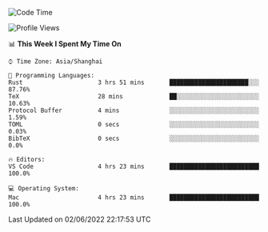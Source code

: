 <!--START_SECTION:waka-->
![Code Time](http://img.shields.io/badge/Code%20Time-1%2C362%20hrs%2037%20mins-blue)

![Profile Views](http://img.shields.io/badge/Profile%20Views-13-blue)

📊 **This Week I Spent My Time On** 

```text
⌚︎ Time Zone: Asia/Shanghai

💬 Programming Languages: 
Rust                     3 hrs 51 mins       ██████████████████████░░░   87.76% 
TeX                      28 mins             ██░░░░░░░░░░░░░░░░░░░░░░░   10.63% 
Protocol Buffer          4 mins              ░░░░░░░░░░░░░░░░░░░░░░░░░   1.59% 
TOML                     0 secs              ░░░░░░░░░░░░░░░░░░░░░░░░░   0.03% 
BibTeX                   0 secs              ░░░░░░░░░░░░░░░░░░░░░░░░░   0.0%

🔥 Editors: 
VS Code                  4 hrs 23 mins       █████████████████████████   100.0%

💻 Operating System: 
Mac                      4 hrs 23 mins       █████████████████████████   100.0%

```


 Last Updated on 02/06/2022 22:17:53 UTC
<!--END_SECTION:waka-->
